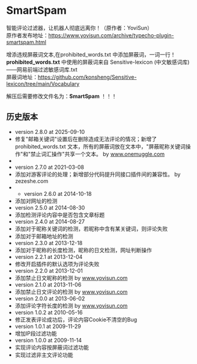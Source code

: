 # SmartSpam
智能评论过滤器，让机器人彻底远离你！（原作者：YoviSun）<br>
原作者发布地址：https://www.yovisun.com/archive/typecho-plugin-smartspam.html


增添违规屏蔽词文本,在prohibited_words.txt 中添加屏蔽词，一词一行！<br>
**prohibited_words.txt** 中使用的屏蔽词来自 Sensitive-lexicon (中文敏感词库)——网易前端过滤敏感词库.txt<br>
屏蔽词地址：https://github.com/konsheng/Sensitive-lexicon/tree/main/Vocabulary

解压后需要修改文件名为：**SmartSpam** ！！！

## 历史版本

 * version 2.8.0 at 2025-09-10
 * 修复"邮箱关键词"设置后在删除造成无法评论的情况；新增了 prohibited_words.txt 文本，所有的屏蔽词放在文本中，"屏蔽昵称关键词操作"和"禁止词汇操作"共享一个文本。 by www.onemuggle.com 
 * 
 * version 2.7.0 at 2021-03-08
 * 添加对游客评论的处理；新增部分代码提升同接口插件间的兼容性。 by zezeshe.com
 * * version 2.6.0 at 2014-10-18
 * 添加对网址的检测
 * version 2.5.0 at 2014-08-30
 * 添加检测评论内容中是否包含文章标题
 * version 2.4.0 at 2014-08-27
 * 添加对于昵称关键词的检测，若昵称中含有某关键词，则评论失败
 * 添加对于邮箱地址的检测
 * version 2.3.0 at 2013-12-18
 * 添加对于昵称的长度检测，昵称的日文检测，网址判断操作
 * version 2.2.1 at 2013-12-04
 * 修改开启插件的默认选项为评论失败
 * version 2.2.0 at 2013-12-01
 * 添加禁止日文昵称的检测 by www.yovisun.com
 * version 2.1.0 at 2013-11-06
 * 添加禁止日文评论的检测 by www.yovisun.com
 * version 2.0.0 at 2013-06-02
 * 添加评论字符长度的检测 by www.yovisun.com
 * version 1.0.2 at 2010-05-16
 * 修正发表评论成功后，评论内容Cookie不清空的Bug
 * version 1.0.1 at 2009-11-29
 * 增加IP段过滤功能
 * version 1.0.0 at 2009-11-14
 * 实现评论内容按屏蔽词过滤功能
 * 实现过滤非主文评论功能

